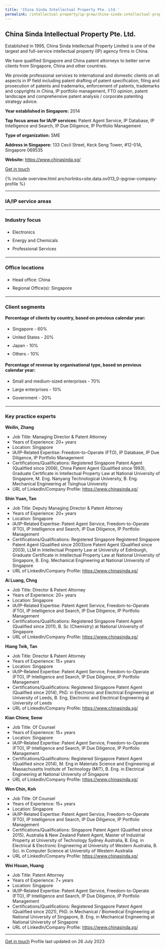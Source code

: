 ```yaml
---
title: 'China Sinda Intellectual Property Pte. Ltd.'
permalink: /intellectual-property/ip-grow/china-sinda-intellectual-property-pte-ltd/
---
```


## China Sinda Intellectual Property Pte. Ltd.

Established in 1995, China Sinda Intellectual Property Limited is one of the largest and full-service intellectual property (IP) agency firms in China.

We have qualified Singapore and China patent attorneys to better serve clients from Singapore, China and other countries.

We provide professional services to international and domestic clients on all aspects in IP field including patent drafting of patent specification, filing and prosecution of patents and trademarks, enforcement of patents, trademarks and copyrights in China, IP portfolio management, FTO opinion, patent landscape and comprehensive patent analysis / corporate patenting strategy advice.

<b>Year established in Singapore:</b> 2014

<b>Top focus areas for IA/IP services:</b> Patent Agent Service, IP Database, IP Intelligence and Search, IP Due Diligence, IP Portfolio Management

<b>Type of organization:</b> SME

<b>Address in Singapore:</b> 133 Cecil Street, Keck Seng Tower, #12-01A, Singapore 069535

<b>Website:</b> <a href='https://www.chinasinda.sg/'>https://www.chinasinda.sg/</a>

<a class='btn' href='https://form.gov.sg/6490fe43ac885100110f899f' target='_blank' rel='noopener'>Get in touch</a>

{% include overview.html anchorlinks=site.data.ov013_0-ipgrow-company-profile %}

---
<a name='ip-related-service-areas'></a>
### IA/IP service areas

---
<a name='industry-focus'></a>
### Industry focus

<ul><li style='line-height: 27px; margin: 0px 0px !important'> Electronics</li><li style='line-height: 27px; margin: 0px 0px !important'>Energy and Chemicals</li><li style='line-height: 27px; margin: 0px 0px !important'>Professional Services</li></ul>

---
<a name='office-locations'></a>
### Office locations

<ul><li style='line-height: 27px; margin: 0px 0px !important'> Head office: China</li><li style='line-height: 27px; margin: 0px 0px !important'>Regional Office(s): Singapore</li></ul>

---
<a name='client-segments'></a>
### Client segments

**Percentage of clients by country, based on previous calendar year:**

<ul><li style='line-height: 27px; margin: 0px 0px !important'> Singapore - 60%</li><li style='line-height: 27px; margin: 0px 0px !important'>United States - 20%</li><li style='line-height: 27px; margin: 0px 0px !important'>Japan - 10%	</li><li style='line-height: 27px; margin: 0px 0px !important'>Others - 10%</li></ul>

**Percentage of revenue by organisational type, based on previous calendar year:**

<ul><li style='line-height: 27px; margin: 0px 0px !important'> Small and medium-sized enterprises - 70%</li><li style='line-height: 27px; margin: 0px 0px !important'>Large enterprises - 10%</li><li style='line-height: 27px; margin: 0px 0px !important'>Government - 20%</li></ul>

---
<a name='key-practice-experts'></a>
### Key practice experts

**Weilin, Zhang**

- Job Title: Managing Director & Patent Attorney
- Years of Experience: 20+ years
- Location: Singapore
- IA/IP-Related Expertise: Freedom-to-Operate (FTO), IP Database, IP Due Diligence, IP Portfolio Management
- Certifications/Qualifications: Registered Singapore Patent Agent (Qualified since 2006), China Patent Agent (Qualified since 1993), Graduate Certificate in Intellectual Property Law at National University of Singapore, M. Eng. Nanyang Technological University, B. Eng. Mechanical Engineering at Tsinghua University
- URL of LinkedIn/Company Profile: <a href="https://www.chinasinda.sg/" target="_blank" rel="noopener">https://www.chinasinda.sg/</a>

**Shin Yuan, Tan**

- Job Title: Deputy Managing Director & Patent Attorney
- Years of Experience: 20+ years
- Location: Singapore
- IA/IP-Related Expertise: Patent Agent Service, Freedom-to-Operate (FTO), IP Intelligence and Search, IP Due Diligence, IP Portfolio Management
- Certifications/Qualifications: Registered Singapore Registered Singapore Patent Agent (Qualified since 2003)ore Patent Agent (Qualified since 2003), LLM in Intellectual Property Law at University of Edinburgh, Graduate Certificate in Intellectual Property Law at National University of Singapore, B. Eng. Mechanical Engineering at National University of Singapore
- URL of LinkedIn/Company Profile: <a href="https://www.chinasinda.sg/" target="_blank" rel="noopener">https://www.chinasinda.sg/</a>

**Ai Luang, Chng**

- Job Title: Director & Patent Attorney
- Years of Experience: 20+ years
- Location: Singapore
- IA/IP-Related Expertise: Patent Agent Service, Freedom-to-Operate (FTO), IP Intelligence and Search, IP Due Diligence, IP Portfolio Management
- Certifications/Qualifications: Registered Singapore Patent Agent (Qualified since 2011), B. Sc (Chemistry) at National University of Singapore
- URL of LinkedIn/Company Profile: <a href="https://www.chinasinda.sg/" target="_blank" rel="noopener">https://www.chinasinda.sg/</a>

**Hiang Teik, Tan**

- Job Title: Director & Patent Attorney
- Years of Experience: 15+ years
- Location: Singapore
- IA/IP-Related Expertise: Patent Agent Service, Freedom-to-Operate (FTO), IP Intelligence and Search, IP Due Diligence, IP Portfolio Management
- Certifications/Qualifications: Registered Singapore Patent Agent (Qualified since 2014), PhD. in Electronic and Electrical Engineering at University of Leeds, B. Eng, Electronic and Electrical Engineering at University of Leeds
- URL of LinkedIn/Company Profile: <a href="https://www.chinasinda.sg/" target="_blank" rel="noopener">https://www.chinasinda.sg/</a>

**Kian Chiew, Seow**

- Job Title: Of Counsel
- Years of Experience: 15+ years
- Location: Singapore
- IA/IP-Related Expertise: Patent Agent Service, Freedom-to-Operate (FTO), IP Intelligence and Search, IP Due Diligence, IP Portfolio Management
- Certifications/Qualifications: Registered Singapore Patent Agent (Qualified since 2014), M. Eng in Materials Science and Engineering at Massachusetts Institute of Technology (MIT), B. Eng. in Electrical Engineering at National University of Singapore
- URL of LinkedIn/Company Profile: <a href="https://www.chinasinda.sg/" target="_blank" rel="noopener">https://www.chinasinda.sg/</a>

**Wen Chin, Koh**

- Job Title: Of Counsel
- Years of Experience: 15+ years
- Location: Singapore
- IA/IP-Related Expertise: Patent Agent Service, Freedom-to-Operate (FTO), IP Intelligence and Search, IP Due Diligence, IP Portfolio Management
- Certifications/Qualifications: Singapore Patent Agent (Qualified since 2015), Australia & New Zealand Patent Agent, Master of Industrial Property at University of Technology Sydney Australia, B. Eng. in Electrical & Electronic Engineering at University of Western Australia, B. Sci. in Computer Science at University of Western Australia
- URL of LinkedIn/Company Profile: <a href="https://www.chinasinda.sg/" target="_blank" rel="noopener">https://www.chinasinda.sg/</a>

**Wei Hsuan, Huang**

- Job Title: Patent Attorney
- Years of Experience: 7+ years
- Location: Singapore
- IA/IP-Related Expertise: Patent Agent Service, Freedom-to-Operate (FTO), IP Intelligence and Search, IP Due Diligence, IP Portfolio Management
- Certifications/Qualifications: Registered Singapore Patent Agent (Qualified since 2021), PhD. in Mechanical / Biomedical Engineering at National University of Singapore, B. Eng. in Mechanical Engineering at National University of Singapore
- URL of LinkedIn/Company Profile: <a href="https://www.chinasinda.sg/" target="_blank" rel="noopener">https://www.chinasinda.sg/</a>

---

<a class='btn' href='https://form.gov.sg/6490fe43ac885100110f899f' target='_blank' rel='noopener'>Get in touch</a>
Profile last updated on 26 July 2023
